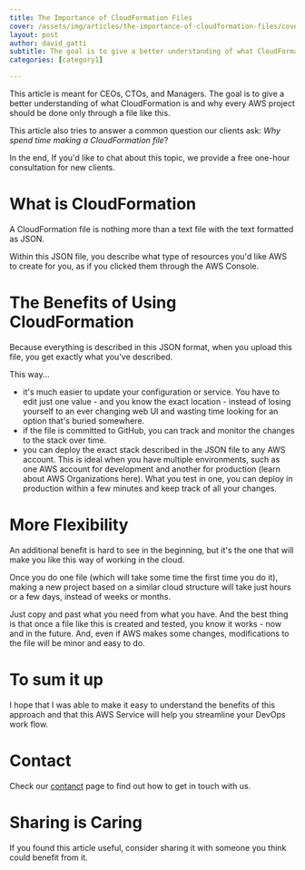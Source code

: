 ```yaml
---
title: The Importance of CloudFormation Files
cover: /assets/img/articles/the-importance-of-cloudformation-files/cover.png
layout: post
author: david_gatti
subtitle: The goal is to give a better understanding of what CloudFormation is and why every AWS project should be done only through a file like this.
categories: [category1]

---
```


This article is meant for CEOs, CTOs, and Managers. The goal is to give a better understanding of what CloudFormation is and why every AWS project should be done only through a file like this. 

This article also tries to answer a common question our clients ask: *Why spend time making a CloudFormation file*?

In the end, If you'd like to chat about this topic, we provide a free one-hour consultation for new clients.

# What is CloudFormation

A CloudFormation file is nothing more than a text file with the text formatted as JSON.

Within this JSON file, you describe what type of resources you'd like AWS to create for you, as if you clicked them through the AWS Console.

# The Benefits of Using CloudFormation

Because everything is described in this JSON format, when you upload this file, you get exactly what you've described.

This way...

- it's much easier to update your configuration or service. You have to edit just one value - and you know the exact location - instead of losing yourself to an ever changing web UI and wasting time looking for an option that's buried somewhere.
- if the file is committed to GitHub, you can track and monitor the changes to the stack over time.
- you can deploy the exact stack described in the JSON file to any AWS account. This is ideal when you have multiple environments, such as one AWS account for development and another for production (learn about AWS Organizations here). What you test in one, you can deploy in production within a few minutes and keep track of all your changes.

# More Flexibility

An additional benefit is hard to see in the beginning, but it's the one that will make you like this way of working in the cloud.

Once you do one file (which will take some time the first time you do it), making a new project based on a similar cloud structure will take just hours or a few days, instead of weeks or months.

Just copy and past what you need from what you have. And the best thing is that once a file like this is created and tested, you know it works - now and in the future. And, even if AWS makes some changes, modifications to the file will be minor and easy to do.

# To sum it up

I hope that I was able to make it easy to understand the benefits of this approach and that this AWS Service will help you streamline your DevOps work flow.

# Contact

Check our [contanct](/contact.html) page to find out how to get in touch with us.

# Sharing is Caring

If you found this article useful, consider sharing it with someone you think could benefit from it.